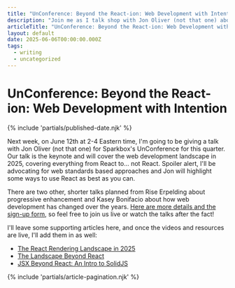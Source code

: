 ```yaml
---
title: "UnConference: Beyond the React-ion: Web Development with Intention - Writing - Dustin Whisman"
description: "Join me as I talk shop with Jon Oliver (not that one) about React and the modern web development landscape on June 12th, 2025, 2-4pm Eastern."
articleTitle: "UnConference: Beyond the React-ion: Web Development with Intention"
layout: default
date: 2025-06-06T00:00:00.000Z
tags:
  - writing
  - uncategorized
---
```


# UnConference: Beyond the React-ion: Web Development with Intention

{% include 'partials/published-date.njk' %}

Next week, on June 12th at 2-4 Eastern time, I'm going to be giving a talk with Jon Oliver (not that one) for Sparkbox's UnConference for this quarter. Our talk is the keynote and will cover the web development landscape in 2025, covering everything from React to... not React. Spoiler alert, I'll be advocating for web standards based approaches and Jon will highlight some ways to use React as best as you can.

There are two other, shorter talks planned from Rise Erpelding about progressive enhancement and Kasey Bonifacio about how web development has changed over the years. [Here are more details and the sign-up form](https://us1.list-manage.com/survey?u=c2fcafb7ccc2db34e99075bb1&id=bbe9580703&attribution=false), so feel free to join us live or watch the talks after the fact!

I'll leave some supporting articles here, and once the videos and resources are live, I'll add them in as well:

- [The React Rendering Landscape in 2025](https://sparkbox.com/foundry/the-react-rendering-landcape-in-2025)
- [The Landscape Beyond React](https://sparkbox.com/foundry/landscape_beyond_react)
- [JSX Beyond React: An Intro to SolidJS](https://sparkbox.com/foundry/jsx_beyond_react_an_introduction_to_solidjs_for_developers)

{% include 'partials/article-pagination.njk' %}
